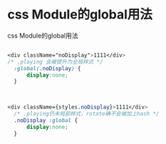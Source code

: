 # css Module的global用法
css Module的global用法

```css

<div className="noDisplay">1111</div>
/* .playing 会被提升为全局样式 */
  :global(.noDisplay) {
      display:none;
  }


  
<div className={styles.noDisplay}>1111</div>
  /* .playing仍未局部样式，rotate确不会被加上hash */
  .noDisplay :global {
      display:none;
  }


```